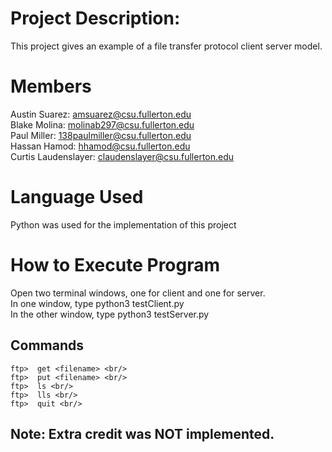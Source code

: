 # Project Description:
This project gives an example of a file transfer protocol client server model.

# Members
Austin Suarez: amsuarez@csu.fullerton.edu <br/>
Blake Molina: molinab297@csu.fullerton.edu <br/>
Paul Miller: 138paulmiller@csu.fullerton.edu <br/>
Hassan Hamod: hhamod@csu.fullerton.edu <br/>
Curtis Laudenslayer: claudenslayer@csu.fullerton.edu <br/>

# Language Used
Python was used for the implementation of this project

# How to Execute Program
Open two terminal windows, one for client and one for server.<br/>
In one window, type python3 testClient.py <hostname> <port number> <br/>
In the other window, type python3 testServer.py <port number>

## Commands
```
ftp>  get <filename> <br/>
ftp>  put <filename> <br/>
ftp>  ls <br/>
ftp>  lls <br/>
ftp>  quit <br/>
```

## Note: Extra credit was NOT implemented.

